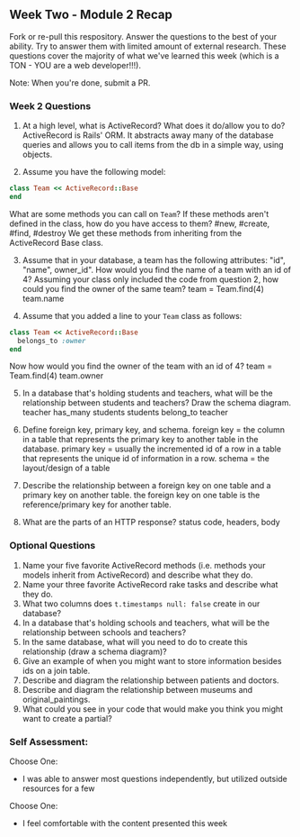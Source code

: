 ## Week Two - Module 2 Recap

Fork or re-pull this respository. Answer the questions to the best of your ability. Try to answer them with limited amount of external research. These questions cover the majority of what we've learned this week (which is a TON - YOU are a web developer!!!). 

Note: When you're done, submit a PR.


### Week 2 Questions

1. At a high level, what is ActiveRecord? What does it do/allow you to do?
ActiveRecord is Rails' ORM. It abstracts away many of the database queries and allows you to call items from the db in a simple way, using objects.

2. Assume you have the following model:

```ruby
class Team << ActiveRecord::Base
end
```

What are some methods you can call on `Team`? If these methods aren't defined in the class, how do you have access to them?
#new, #create, #find, #destroy
We get these methods from inheriting from the ActiveRecord Base class.

3. Assume that in your database, a team has the following attributes: "id", "name", owner_id". How would you find the name of a team with an id of 4? Assuming your class only included the code from question 2, how could you find the owner of the same team?
team = Team.find(4)
team.name

4. Assume that you added a line to your `Team` class as follows:

```ruby
class Team << ActiveRecord::Base
  belongs_to :owner
end
```

Now how would you find the owner of the team with an id of 4?
team = Team.find(4)
team.owner

5. In a database that's holding students and teachers, what will be the relationship between students and teachers? Draw the schema diagram.
teacher has_many students
students belong_to teacher

6. Define foreign key, primary key, and schema.
foreign key = the column in a table that represents the primary key to another table in the database.
primary key = usually the incremented id of a row in a table that represents the unique id of information in a row.
schema = the layout/design of a table

7. Describe the relationship between a foreign key on one table and a primary key on another table.
the foreign key on one table is the reference/primary key for another table.

8. What are the parts of an HTTP response?
status code, headers, body

### Optional Questions

1. Name your five favorite ActiveRecord methods (i.e. methods your models inherit from ActiveRecord) and describe what they do.
2. Name your three favorite ActiveRecord rake tasks and describe what they do.
3. What two columns does `t.timestamps null: false` create in our database?
4. In a database that's holding schools and teachers, what will be the relationship between schools and teachers?
5. In the same database, what will you need to do to create this relationship (draw a schema diagram)?
6. Give an example of when you might want to store information besides ids on a join table.
7. Describe and diagram the relationship between patients and doctors.
8. Describe and diagram the relationship between museums and original_paintings.
9. What could you see in your code that would make you think you might want to create a partial?

### Self Assessment:
Choose One:
* I was able to answer most questions independently, but utilized outside resources for a few

Choose One:
* I feel comfortable with the content presented this week
